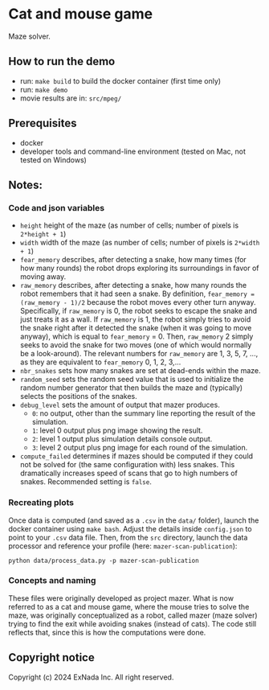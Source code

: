 # Cat and mouse game
 
Maze solver.

## How to run the demo
- run: `make build` to build the docker container (first time only)
- run: `make demo` 
- movie results are in: `src/mpeg/`

## Prerequisites
- docker
- developer tools and command-line environment (tested on Mac, not tested on Windows)

## Notes:

### Code and json variables
- `height` height of the maze (as number of cells; number of pixels is `2*height + 1`)
- `width` width of the maze (as number of cells; number of pixels is `2*width + 1`)
- `fear_memory` describes, after detecting a snake, how many times (for how many rounds) the robot drops exploring its surroundings in favor of moving away.
- `raw_memory` describes, after detecting a snake, how many rounds the robot remembers that it had seen a snake. By definition, `fear_memory = (raw_memory - 1)/2` because the robot moves every other turn anyway. Specifically, if `raw_memory` is 0, the robot seeks to escape the snake and just treats it as a wall. If `raw_memory` is 1, the robot simply tries to avoid the snake right after it detected the snake (when it was going to move anyway), which is equal to `fear_memory` = 0. Then, `raw_memory` 2 simply seeks to avoid the snake for two moves (one of which would normally be a look-around). The relevant numbers for `raw_memory` are 1, 3, 5, 7, ..., as they are equivalent to `fear_memory` 0, 1, 2, 3,...
- `nbr_snakes` sets how many snakes are set at dead-ends within the maze.
- `random_seed` sets the random seed value that is used to initialize the random number generator that then builds the maze and (typically) selects the positions of the snakes.
- `debug_level` sets the amount of output that mazer produces.
	- `0`: no output, other than the summary line reporting the result of the simulation.
	- `1`: level 0 output plus png image showing the result.
	- `2`: level 1 output plus simulation details console output.
	- `3`: level 2 output plus png image for each round of the simulation.
- `compute_failed` determines if mazes should be computed if they could not be solved for (the same configuration with) less snakes. This dramatically increases speed of scans that go to high numbers of snakes. Recommended setting is `false`.

### Recreating plots
Once data is computed (and saved as a `.csv` in the `data/` folder), launch the docker container using `make bash`. Adjust the details inside `config.json` to point to your `.csv` data file. Then, from the `src` directory, launch the data processor and reference your profile (here: `mazer-scan-publication`):
```
python data/process_data.py -p mazer-scan-publication
```

### Concepts and naming
These files were originally developed as project mazer. What is now referred to as a cat and mouse game, where the mouse tries to solve the maze, was originally conceptualized as a robot, called mazer (maze solver) trying to find the exit while avoiding snakes (instead of cats). The code still reflects that, since this is how the computations were done.

## Copyright notice
Copyright (c) 2024 ExNada Inc. All right reserved.
